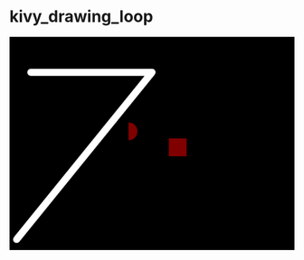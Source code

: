 # kivy_drawing_loop

![preview image](https://github.com/0dminnimda/kivy_drawing_loop/blob/master/preview.png?raw=true)
